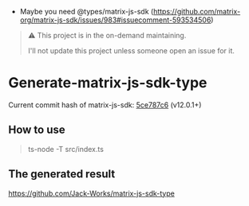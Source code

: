 -   Maybe you need @types/matrix-js-sdk (https://github.com/matrix-org/matrix-js-sdk/issues/983#issuecomment-593534506)

> ⚠ This project is in the on-demand maintaining.
>
> I'll not update this project unless someone open an issue for it.

# Generate-matrix-js-sdk-type

Current commit hash of matrix-js-sdk: [5ce787c6](https://github.com/matrix-org/matrix-js-sdk/commit/5ce787c6) (v12.0.1+)

## How to use

> ts-node -T src/index.ts

## The generated result

https://github.com/Jack-Works/matrix-js-sdk-type
